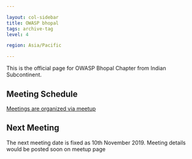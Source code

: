 ```yaml
---

layout: col-sidebar
title: OWASP bhopal
tags: archive-tag
level: 4

region: Asia/Pacific

---
```

<link rel="stylesheet" href="assets/custom.css">

This is the official page for OWASP Bhopal Chapter from Indian Subcontinent.

## Meeting Schedule

[Meetings are organized via meetup](https://meetup.com/OWASP-Bhopal-Chapter/)

## Next Meeting

The next meeting date is fixed as 10th November 2019. Meeting details would be posted soon on meetup page

